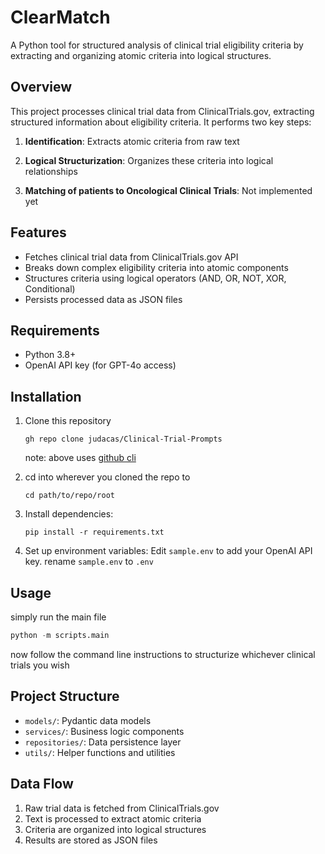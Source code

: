 # ClearMatch

A Python tool for structured analysis of clinical trial eligibility criteria by extracting and organizing atomic criteria into logical structures.

## Overview

This project processes clinical trial data from ClinicalTrials.gov, extracting structured information about eligibility criteria. It performs two key steps:

1. **Identification**: Extracts atomic criteria from raw text
2. **Logical Structurization**: Organizes these criteria into logical relationships

3. **Matching of patients to Oncological Clinical Trials**: Not implemented yet

## Features

- Fetches clinical trial data from ClinicalTrials.gov API
- Breaks down complex eligibility criteria into atomic components
- Structures criteria using logical operators (AND, OR, NOT, XOR, Conditional)
- Persists processed data as JSON files

## Requirements

- Python 3.8+
- OpenAI API key (for GPT-4o access)

## Installation

1. Clone this repository
    ```
    gh repo clone judacas/Clinical-Trial-Prompts
    ```
    note: above uses [github cli](https://cli.github.com/)

2. cd into wherever you cloned the repo to
    ```
    cd path/to/repo/root
    ```

2. Install dependencies:
   ```
   pip install -r requirements.txt
   ```

3. Set up environment variables:
    Edit `sample.env` to add your OpenAI API key.
    rename `sample.env` to `.env`

## Usage
simply run the main file

```python
python -m scripts.main
```

now follow the command line instructions to structurize whichever clinical trials you wish

## Project Structure

- `models/`: Pydantic data models
- `services/`: Business logic components
- `repositories/`: Data persistence layer
- `utils/`: Helper functions and utilities

## Data Flow

1. Raw trial data is fetched from ClinicalTrials.gov
2. Text is processed to extract atomic criteria
3. Criteria are organized into logical structures
4. Results are stored as JSON files
